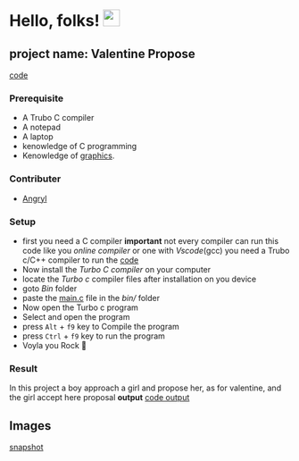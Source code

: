 # Hello, folks! <img src="https://raw.githubusercontent.com/MartinHeinz/MartinHeinz/master/wave.gif" width="30px">

## project name: Valentine Propose
[code](https://github.com/Angryl/valentine-propose/blob/main/code/main.c)

### Prerequisite
* A Trubo C compiler
* A notepad
* A laptop
* kenowledge of C programming
* Kenowledge of [graphics](https://en.wikipedia.org/wiki/Computer_graphics#:~:text=Computer%20graphics%20deals%20with%20generating%20images%20with%20the,phone%20and%20computer%20displays,%20and%20many%20specialized%20applications.).

### Contributer
* [Angryl](https://github.com/Angryl)


### Setup
* first you need a C compiler
**important** not every compiler can run this code like you *online compiler* or one with *Vscode*(gcc)
you need a Trubo c/C++ compiler to run the [code](https://github.com/Angryl/valentine-propose/blob/main/code/main.c)
* Now install the *Turbo C compiler* on your computer
* locate the *Turbo c* compiler files after installation on you device
* goto *Bin* folder
* paste the [main.c](https://github.com/Angryl/valentine-propose/blob/main/code/main.c) file in the *bin/* folder
* Now open the Turbo c program
* Select and open the program
* press ```Alt``` + ```f9``` key to Compile the program
* press ```Ctrl``` + ```f9``` key to run the program
* Voyla you Rock 🤘




### Result
 In this project a boy approach a girl and propose her, as for valentine, and the girl accept here proposal
**output**
[code output](https://github.com/Angryl/valentine-propose/blob/main/images/final.png)
 
## Images
[snapshot](https://github.com/Angryl/valentine-propose/tree/main/images)
